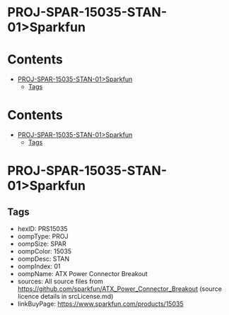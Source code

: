 
PROJ-SPAR-15035-STAN-01>Sparkfun
================================

Contents
========

* [PROJ-SPAR-15035-STAN-01>Sparkfun](#proj-spar-15035-stan-01sparkfun)
	* [Tags](#tags)

Contents
========

* [PROJ-SPAR-15035-STAN-01>Sparkfun](#proj-spar-15035-stan-01sparkfun)
	* [Tags](#tags)

# PROJ-SPAR-15035-STAN-01>Sparkfun

## Tags

- hexID: PRS15035
- oompType: PROJ
- oompSize: SPAR
- oompColor: 15035
- oompDesc: STAN
- oompIndex: 01
- oompName: ATX Power Connector Breakout
- sources: All source files from https://github.com/sparkfun/ATX_Power_Connector_Breakout (source licence details in srcLicense.md)
- linkBuyPage: https://www.sparkfun.com/products/15035
